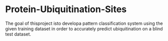# Protein-Ubiquitination-Sites
The  goal  of  thisproject  isto  developa  pattern  classification  system  using  the  given  training dataset in order to accurately predict ubiquitination on a blind test dataset. 
